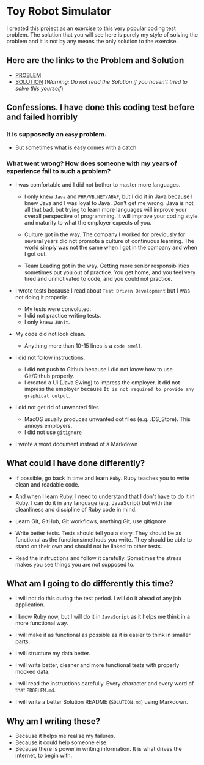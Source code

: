 # Toy Robot Simulator

I created this project as an exercise to this very popular coding test problem. The solution that you will see here is purely my style of solving the problem and it is not by any means the only solution to the exercise.

## Here are the links to the Problem and Solution

* [PROBLEM](/PROBLEM.md)
* [SOLUTION](/SOLUTION.md) (_Warning: Do not read the Solution if you haven't tried to solve this yourself_)

## Confessions. I have done this coding test before and failed horribly

### It is supposedly an `easy` problem.

* But sometimes what is easy comes with a catch.

### What went wrong? How does someone with my years of experience fail to such a problem?

* I was comfortable and I did not bother to master more languages.

  * I only knew `Java` and `PHP/VB.NET/ABAP`, but I did it in Java because I knew Java and I was loyal to Java. Don't get me wrong. Java is not all that bad, but trying to learn more languages will improve your overall perspective of programming. It will improve your coding style and maturity to what the employer expects of you.

  * Culture got in the way. The company I worked for previously for several years did not promote a culture of continuous learning. The world simply was not the same when I got in the company and when I got out.

  * Team Leading got in the way. Getting more senior responsibilities sometimes put you out of practice. You get home, and you feel very tired and unmotivated to code, and you could not practice.

* I wrote tests because I read about `Test Driven Development` but I was not doing it properly.

  * My tests were convoluted.
  * I did not practice writing tests.
  * I only knew `JUnit`.

* My code did not look clean.
  * Anything more than 10-15 lines is a `code smell`.

* I did not follow instructions.

  * I did not push to Github because I did not know how to use Git/Github properly.
  * I created a UI (Java Swing) to impress the employer. It did not impress the employer because `It is not required to provide any graphical output`.

* I did not get rid of unwanted files

  * MacOS usually produces unwanted dot files (e.g. .DS_Store). This annoys employers.
  * I did not use `gitignore`

* I wrote a word document instead of a Markdown

## What could I have done differently?

* If possible, go back in time and learn `Ruby`. Ruby teaches you to write clean and readable code.

* And when I learn Ruby, I need to understand that I don't have to do it in Ruby. I can do it in any language (e.g. JavaScript) but with the cleanliness and discipline of Ruby code in mind.

* Learn Git, GitHub, Git workflows, anything Git, use gitignore

* Write better tests. Tests should tell you a story. They should be as functional as the functions/methods you write. They should be able to stand on their own and should not be linked to other tests.

* Read the instructions and follow it carefully. Sometimes the stress makes you see things you are not supposed to.

## What am I going to do differently this time?

* I will not do this during the test period. I will do it ahead of any job application.
* I know Ruby now, but I will do it in `JavaScript` as it helps me think in a more functional way.
* I will make it as functional as possible as it is easier to think in smaller parts.
* I will structure my data better.

* I will write better, cleaner and more functional tests with properly mocked data.
* I will read the instructions carefully. Every character and every word of that `PROBLEM.md`.
* I will write a better Solution README (`SOLUTION.md`) using Markdown. 

## Why am I writing these?

* Because it helps me realise my failures.
* Because it could help someone else.
* Because there is power in writing information. It is what drives the internet, to begin with.
